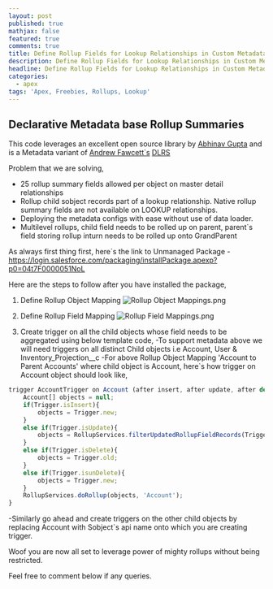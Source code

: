 ```yaml
---
layout: post
published: true
mathjax: false
featured: true
comments: true
title: Define Rollup Fields for Lookup Relationships in Custom Metadata
description: Define Rollup Fields for Lookup Relationships in Custom Metadata
headline: Define Rollup Fields for Lookup Relationships in Custom Metadata
categories:
  - apex
tags: 'Apex, Freebies, Rollups, Lookup'
---
```

## Declarative Metadata base Rollup Summaries

This code leverages an excellent open source library by [Abhinav Gupta](https://twitter.com/abhinavguptas) and is a Metadata variant of [Andrew Fawcett\`s](https://twitter.com/andyinthecloud) [DLRS](https://github.com/afawcett/declarative-lookup-rollup-summaries) 

Problem that we are solving,

- 25 rollup summary fields allowed per object on master detail relationships
- Rollup child sobject records part of a lookup relationship. Native rollup summary fields are not available on LOOKUP relationships.
- Deploying the metadata configs with ease without use of data loader.
- Multilevel rollups, child field needs to be rolled up on parent, parent\`s field storing rollup inturn needs to be rolled up onto GrandParent

As always first thing first, here\`s the link to Unmanaged Package - https://login.salesforce.com/packaging/installPackage.apexp?p0=04t7F0000051NoL

Here are the steps to follow after you have installed the package,

1. Define Rollup Object Mapping
![Rollup Object Mappings.png]({{site.baseurl}}/images/Rollup%20Object%20Mappings.png)

2. Define Rollup Field Mapping
![Rollup Field Mappings.png]({{site.baseurl}}/images/Rollup%20Field%20Mappings.png)

3. Create trigger on all the child objects whose field needs to be aggregated using below template code,
 -To support metadata above we will need triggers on all distinct Child objects i.e Account, User & Inventory_Projection__c
  -For above Rollup Object Mapping 'Account to Parent Accounts' where child object is Account, here\`s how trigger on Account object should look like, 
```javascript
trigger AccountTrigger on Account (after insert, after update, after delete, after undelete) {
    Account[] objects = null;  
    if(Trigger.isInsert){
        objects = Trigger.new;        
    }
    else if(Trigger.isUpdate){
        objects = RollupServices.filterUpdatedRollupFieldRecords(Trigger.new, Trigger.oldMap, 'Account');        
    }    
    else if(Trigger.isDelete){
        objects = Trigger.old;
    }    
    else if(Trigger.isunDelete){
        objects = Trigger.new;
    }
    RollupServices.doRollup(objects, 'Account');
}
```
-Similarly go ahead and create triggers on the other child objects by replacing Account with Sobject\`s api name onto which you are creating trigger.

Woof you are now all set to leverage power of mighty rollups without being restricted.

Feel free to comment below if any queries.
